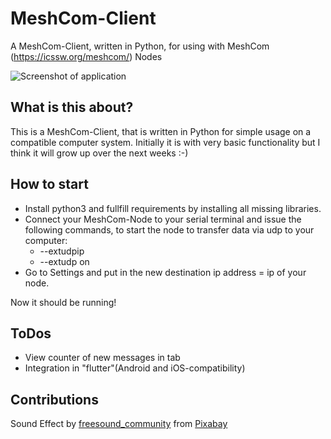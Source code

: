 # MeshCom-Client
A MeshCom-Client, written in Python, for using with MeshCom (https://icssw.org/meshcom/) Nodes

![Screenshot of application](https://github.com/user-attachments/assets/d390800a-c63a-42d7-a085-616bf8567c67)


## What is this about?
This is a MeshCom-Client, that is written in Python for simple usage on a compatible computer system. Initially it is with very basic functionality but I think it will grow up over the next weeks :-)

## How to start
* Install python3 and fullfill requirements by installing all missing libraries.
* Connect your MeshCom-Node to your serial terminal and issue the following commands, to start the node to transfer data via udp to your computer:
  - --extudpip <ip of your computer>
  - --extudp on
* Go to Settings and put in the new destination ip address = ip of your node.

Now it should be running!

## ToDos

* View counter of new messages in tab
* Integration in "flutter"(Android and iOS-compatibility)

## Contributions
Sound Effect by <a href="https://pixabay.com/de/users/freesound_community-46691455/?utm_source=link-attribution&utm_medium=referral&utm_campaign=music&utm_content=40821">freesound_community</a> from <a href="https://pixabay.com/sound-effects//?utm_source=link-attribution&utm_medium=referral&utm_campaign=music&utm_content=40821">Pixabay</a>
